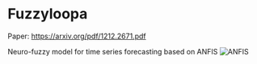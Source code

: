 # Fuzzyloopa
Paper:
https://arxiv.org/pdf/1212.2671.pdf

Neuro-fuzzy model for time series forecasting
based on ANFIS
![ANFIS](https://upload.wikimedia.org/wikipedia/commons/thumb/0/04/ANFIS_-_de.svg/550px-ANFIS_-_de.svg.png)
